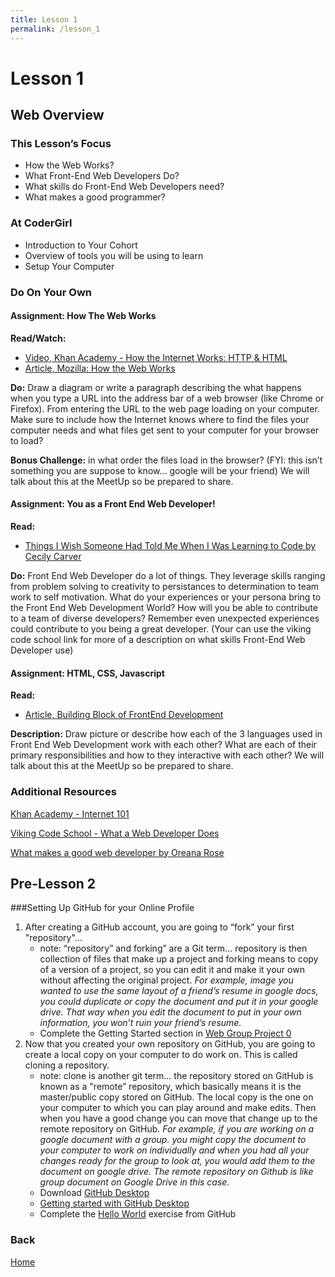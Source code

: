 ```yaml
---
title: Lesson 1
permalink: /lesson_1
---
```


# Lesson 1

## Web Overview

### This Lesson’s Focus
* How the Web Works?
* What Front-End Web Developers Do?
* What skills do Front-End Web Developers need?
* What makes a good programmer?

### At CoderGirl
* Introduction to Your Cohort
* Overview of tools you will be using to learn
* Setup Your Computer

### Do On Your Own

#### Assignment: How The Web Works

**Read/Watch:**
* [Video, Khan Academy - How the Internet Works: HTTP & HTML](https://www.khanacademy.org/computing/computer-science/internet-intro/internet-works-intro/v/the-internet-http-and-html)
* [Article, Mozilla: How the Web Works](https://developer.mozilla.org/en-US/docs/Learn/Getting_started_with_the_web/How_the_Web_works)

**Do:** Draw a diagram or write a paragraph describing the what happens when you type a URL into the address bar of a web browser (like Chrome or Firefox). From entering the URL to the web page loading on your computer. Make sure to include how the Internet knows where to find the files your computer needs and what files get sent to your computer for your browser to load?

**Bonus Challenge:** in what order the files load in the browser? (FYI: this isn’t something you are suppose to know… google will be your friend) We will talk about this at the MeetUp so be prepared to share.

#### Assignment: You as a Front End Web Developer!

**Read:**

* [Things I Wish Someone Had Told Me When I Was Learning to Code by Cecily Carver](https://medium.freecodecamp.com/things-i-wish-someone-had-told-me-when-i-was-learning-how-to-code-565fc9dcb329#.k49mdi2bl)

**Do:** Front End Web Developer do a lot of things. They leverage skills ranging from problem solving to creativity to persistances to determination to team work to self motivation. What do your experiences or your persona bring to the Front End Web Development World? How will you be able to contribute to a team of diverse developers? Remember even unexpected experiences could contribute to you being a great developer. (Your can use the viking code school link for more of a description on what skills Front-End Web Developer use)

#### Assignment: HTML, CSS, Javascript

**Read:**

* [Article, Building Block of FrontEnd Development](https://spin.atomicobject.com/2015/04/20/front-end-dev-frameworks-libraries/)

**Description:** Draw picture or describe how each of the 3 languages used in Front End Web Development work with each other? What are each of their primary responsibilities and how to they interactive with each other? We will talk about this at the MeetUp so be prepared to share.

### Additional Resources

[Khan Academy - Internet 101](https://www.khanacademy.org/computing/computer-science/internet-intro)

[Viking Code School - What a Web Developer Does](https://www.vikingcodeschool.com/web-development-basics/what-a-web-developer-does)

[What makes a good web developer by Oreana Rose](http://oreanarose.com/2010/12/what-makes-a-good-web-developer/)

## Pre-Lesson 2

###Setting Up GitHub for your Online Profile

1. After creating a GitHub account, you are going to “fork” your first "repository"…
	* note: “repository” and forking” are a Git term… repository is then collection of files that make up a project and forking means to copy of a version of a project, so you can edit it and make it your own without affecting the original project. *For example, image you wanted to use the same layout of a friend’s resume in google docs, you could duplicate or copy the document and put it in your google drive. That way when you edit the document to put in your own information, you won’t ruin your friend’s resume.*
	* Complete the Getting Started section in [Web Group Project 0](https://github.com/LaunchCoderGirlSTL/web_group_project_0)
2. Now that you created your own repository on GitHub, you are going to create a local copy on your computer to do work on. This is called cloning a repository.
	* note: clone is another git term… the repository stored on GitHub is known as a "remote” repository, which basically means it is the master/public copy stored on GitHub. The local copy is the one on your computer to which you can play around and make edits. Then when you have a good change you can move that change up to the remote repository on GitHub. *For example, if you are working on a google document with a group. you might copy the document to your computer to work on individually and when you had all your changes ready for the group to look at, you would add them to the document on google drive. The remote repository on Github is like group document on Google Drive in this case.*
	* Download [GitHub Desktop](https://desktop.github.com/)
	* [Getting started with GitHub Desktop](https://help.github.com/desktop/guides/contributing/cloning-a-repository-from-github-to-github-desktop/)
	* Complete the [Hello World](https://guides.github.com/activities/hello-world/) exercise from GitHub


### Back

[Home]( /web_group_cohort )
